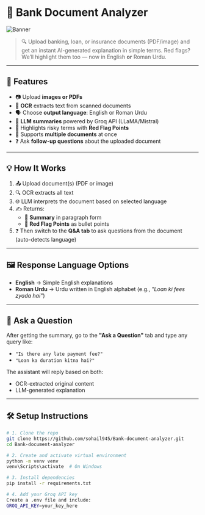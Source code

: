# 🏦 Bank Document Analyzer

![Banner](Bank_document_analyzer.png)

> 🔍 Upload banking, loan, or insurance documents (PDF/image) and get an instant AI-generated explanation in simple terms. Red flags? We’ll highlight them too — now in English **or** Roman Urdu.

---

## 🚀 Features

- 📷 Upload **images or PDFs**
- 🧠 **OCR** extracts text from scanned documents
- 🗣️ Choose **output language**: English or Roman Urdu
- 🤖 **LLM summaries** powered by Groq API (LLaMA/Mistral)
- 🚩 Highlights risky terms with **Red Flag Points**
- 📎 Supports **multiple documents** at once
- ❓ Ask **follow-up questions** about the uploaded document

---

## 💡 How It Works

1. 📤 Upload document(s) (PDF or image)
2. 🔍 OCR extracts all text
3. 🌐 LLM interprets the document based on selected language
4. ✍️ Returns:
   - 📄 **Summary** in paragraph form
   - 🚩 **Red Flag Points** as bullet points
5. ❓ Then switch to the **Q&A tab** to ask questions from the document (auto-detects language)

---

## 🖼️ Response Language Options

- **English** → Simple English explanations  
- **Roman Urdu** → Urdu written in English alphabet (e.g., _"Loan ki fees zyada hai"_)

---

## 💬 Ask a Question

After getting the summary, go to the **"Ask a Question"** tab and type any query like:

- `"Is there any late payment fee?"`
- `"Loan ka duration kitna hai?"`

The assistant will reply based on both:
- OCR-extracted original content
- LLM-generated explanation

---

## 🛠️ Setup Instructions

```bash
# 1. Clone the repo
git clone https://github.com/sohail945/Bank-document-analyzer.git
cd Bank-document-analyzer

# 2. Create and activate virtual environment
python -m venv venv
venv\Scripts\activate  # On Windows

# 3. Install dependencies
pip install -r requirements.txt

# 4. Add your Groq API key
Create a .env file and include:
GROQ_API_KEY=your_key_here
